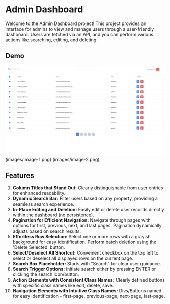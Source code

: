 # Admin Dashboard

Welcome to the Admin Dashboard project! This project provides an interface for admins to view and manage users through a user-friendly dashboard. Users are fetched via an API, and you can perform various actions like searching, editing, and deleting.

## Demo

![Dashboard Demo](images/image.png)
(images/image-1.png)
(images/image-2.png)

## Features

1. **Column Titles that Stand Out:** Clearly distinguishable from user entries for enhanced readability.
2. **Dynamic Search Bar:** Filter users based on any property, providing a seamless search experience.
3. **In-Place Editing and Deletion:** Easily edit or delete user records directly within the dashboard (no persistence).
4. **Pagination for Efficient Navigation:** Navigate through pages with options for first, previous, next, and last pages. Pagination dynamically adjusts based on search results.
5. **Effortless Row Selection:** Select one or more rows with a grayish background for easy identification. Perform batch deletion using the 'Delete Selected' button.
6. **Select/Deselect All Shortcut:** Convenient checkbox on the top left to select or deselect all displayed rows on the current page.
7. **Search Box Placeholder:** Starts with "Search" for clear user guidance.
8. **Search Trigger Options:** Initiate search either by pressing ENTER or clicking the search icon/button.
9. **Action Elements with Consistent Class Names:** Clearly defined buttons with specific class names like edit, delete, save.
10. **Navigation Elements with Intuitive Class Names:** Divs/Buttons named for easy identification - first-page, previous-page, next-page, last-page.
